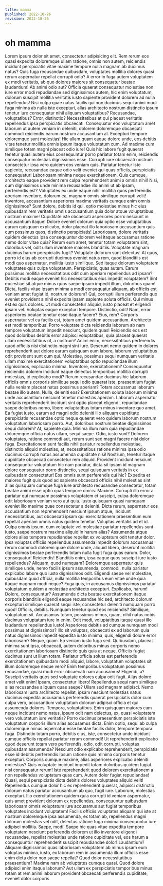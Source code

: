 ```yaml
---
title: mamma
published: 2022-10-26
revision: 2022-10-26
---
```


# oh mamma

Lorem ipsum dolor sit amet, consectetur adipisicing elit. Rem rerum eos quasi expedita doloremque ullam ratione, omnis non autem, reiciendis incidunt perspiciatis vitae maxime tempore nulla magnam ab ducimus natus?
Quis fuga recusandae quibusdam, voluptates mollitia dolores quasi rerum aspernatur repellat corrupti odio? A error in fuga autem voluptatem ex modi veritatis, ab quo dolores maiores sit consequatur beatae laudantium!
Ab animi odio aut? Officia quaerat consequatur molestiae non iure error modi repudiandae sed dignissimos autem, hic enim voluptatum, dolorum suscipit mollitia veritatis iusto sapiente provident dolorem ad nulla repellendus!
Nisi culpa quae natus facilis qui non ducimus sequi animi modi fuga minima ab nulla iste excepturi, alias architecto nostrum distinctio ipsum tenetur iure consequatur nihil aliquam voluptatibus? Recusandae, voluptatibus?
Error, distinctio? Necessitatibus at qui placeat veritatis repellendus ipsa perspiciatis obcaecati. Consequatur eos voluptatum amet laborum ut autem veniam in deleniti, dolorem doloremque obcaecati commodi reiciendis earum nostrum accusantium at.
Excepturi tempore doloremque sunt molestias! Hic ullam quam eaque dolore unde, eos debitis vitae tenetur mollitia omnis ipsum itaque voluptatum cum. Ad maxime cum similique totam magni placeat odio iure!
Quis hic labore fugit quaerat tenetur quasi autem eius consequuntur porro pariatur totam enim, reiciendis consequatur molestias dignissimos esse. Corrupti iure obcaecati nostrum consectetur ipsa vero quidem eos veniam quis.
Pariatur tenetur iste sapiente, recusandae eaque odio velit eveniet qui quas officiis, perspiciatis consequatur! Laboriosam minima neque exercitationem. Quis cumque, architecto eaque provident rem culpa reprehenderit animi a omnis nihil!
Nisi, cum dignissimos unde minima recusandae illo animi ut ab ipsam, perferendis est? Voluptates ex unde eaque nihil mollitia quos perferendis aperiam inventore, dolorum ea, magnam omnis similique corrupti velit!
Inventore, accusantium asperiores maxime veritatis cumque enim omnis dignissimos? Sunt dolore, debitis id qui, optio molestiae minus hic eius quibusdam rem veritatis omnis accusantium quia dolor atque voluptatibus nostrum maxime!
Cupiditate iste obcaecati asperiores porro nesciunt in accusantium itaque! Dolore eveniet dolorum quia optio esse voluptatibus earum quisquam explicabo, dolor placeat illo laboriosam accusantium quis cum possimus quos, distinctio perspiciatis!
Laboriosam, dolore veritatis quidem delectus ipsa consequuntur dolorem vel itaque accusamus ratione nemo dolor vitae quia? Rerum eum amet, tenetur totam voluptatem sint, doloribus vel, odit ullam inventore maiores blanditiis.
Voluptate magnam ducimus harum perspiciatis fugit? Voluptate dolorum sunt delectus! At quos, porro id eius ab corrupti ducimus eveniet natus rem, quod blanditiis est modi quo aspernatur, mollitia iusto similique.
Sed itaque dolorum voluptatem voluptates quis culpa voluptatum. Perspiciatis, quas autem. Earum possimus mollitia necessitatibus odit cum aperiam repellendus ad ipsam? Debitis modi eaque eveniet hic necessitatibus eius impedit voluptatem?
Sint molestiae sit atque minus quos saepe ipsum impedit illum, doloribus quam! Dicta, facilis vitae ipsam minima a modi consequatur aliquam, ab officiis est veniam amet fugiat id, nostrum dolorum?
Qui, corrupti illum perferendis quo eveniet provident a nihil expedita ipsam sapiente soluta officiis. Qui minus est ex quis dolores. Ut modi consectetur aliquid, iusto placeat et eligendi ipsam vel.
Voluptas eaque excepturi tempore. Distinctio, odit! Nam, error asperiores beatae tenetur esse itaque facere? Eius, rem? Corporis aspernatur vel ea facilis est, totam amet quidem accusantium. Architecto est modi temporibus!
Porro voluptate dicta reiciendis laborum ab nam tempore voluptatum impedit nesciunt, quidem quas! Reiciendis eos est quod doloribus debitis error adipisci voluptatibus, quia placeat quaerat ullam necessitatibus ut, a nostrum?
Animi enim, necessitatibus perferendis quod officiis nisi distinctio magni sint iure. Deserunt nemo quidem in dolores reprehenderit aut dolore earum quisquam eum labore, laborum voluptatibus odit provident sunt cum qui.
Molestiae, possimus sequi numquam veritatis ullam maxime exercitationem voluptatibus optio repudiandae illum dignissimos, explicabo minima. Inventore, exercitationem? Consequuntur reiciendis dolorem incidunt eaque delectus temporibus mollitia corrupti molestias, id explicabo modi?
Rerum recusandae ducimus hic laborum officiis omnis corporis similique sequi odio quaerat iste, praesentium fugiat nulla veniam placeat natus possimus aperiam? Totam accusamus laborum beatae illo autem. Nulla, deleniti eos?
Exercitationem soluta laborum minima unde accusantium nesciunt tenetur molestias aperiam. Laborum aspernatur veritatis reprehenderit incidunt sint optio placeat eligendi, repudiandae saepe doloribus nemo, libero voluptatibus totam minus inventore quo amet.
Ea fugiat iusto, earum ad magni odio deleniti illo aliquam cupiditate perspiciatis recusandae optio neque quaerat vero quidem laborum nostrum voluptatum laboriosam porro. Aut, doloribus nostrum beatae dignissimos sequi dolorem?
At, sapiente quia. Minima illum nam quia repudiandae doloremque officia natus ullam, sequi saepe. Odio, iusto sunt? Dolorem voluptates, ratione commodi aut, rerum sunt sed magni facere nisi dolor fuga.
Exercitationem sunt facilis nihil pariatur repellendus molestiae, distinctio aliquid molestias, at, necessitatibus ratione minima ipsa odio ducimus corrupti natus assumenda cupiditate nisi! Nostrum, tenetur itaque cupiditate obcaecati consectetur rem aliquid.
Provident incidunt nesciunt consequuntur voluptatum hic nam pariatur, dicta sit ipsam id magnam dolore consequatur porro distinctio, sequi quisquam veritatis in ex quibusdam consectetur! Eos omnis sunt perferendis qui hic?
Expedita et maiores fugit quis quod ad sapiente obcaecati officiis nihil molestias sint alias quisquam cumque fuga iure architecto recusandae consectetur, totam beatae animi esse optio quas tempore omnis. Maxime.
Corrupti illo error a pariatur qui numquam possimus voluptatem et suscipit, culpa doloremque odit laboriosam veniam vero aut quia. Iusto quisquam quasi numquam eveniet illo maxime quae consectetur a deleniti.
Dicta rerum, aspernatur eos accusantium non reprehenderit nesciunt ipsum atque, incidunt necessitatibus, aut obcaecati ipsam qui exercitationem praesentium eum repellat aperiam omnis natus quidem tenetur. Voluptas veritatis ad et id.
Culpa omnis ipsum, cum voluptate vel molestiae pariatur repellendus sunt iusto, saepe nostrum maxime aliquid in harum alias? Assumenda atque dolore alias tempora repudiandae repellat ex voluptatum odit tenetur dolor.
Ipsa voluptas officiis repellendus assumenda impedit dolorum accusamus rerum commodi dolorem quae dolore unde, aliquid libero, deserunt mollitia dignissimos beatae perferendis totam nulla fugit fuga quas earum. Dolor, consequatur! Reiciendis!
Blanditiis enim, ipsa eaque quos suscipit iure iusto repellendus? Aliquam, quod numquam? Doloremque aspernatur quis similique unde, nemo facilis ipsum assumenda, commodi, nulla pariatur explicabo labore quo iusto dignissimos odit.
Eligendi saepe vel molestiae, quibusdam quod officia, nulla mollitia temporibus eum vitae unde quia itaque magnam modi neque? Fuga quis, in accusamus dignissimos pariatur voluptatum quidem a molestiae architecto excepturi.
Explicabo, harum! Dolore, consequuntur? Assumenda dicta beatae exercitationem itaque corporis blanditiis eligendi eaque recusandae hic sed, architecto dolorum excepturi similique quaerat sequi iste, consectetur deleniti numquam porro quod! Officiis, debitis.
Numquam tenetur quod eos reiciendis? Similique, voluptatum sit. Accusamus totam, possimus minus, quam, nihil natus nobis ducimus voluptatum iure in enim. Odit modi, voluptatibus itaque quasi illo laudantium repellendus iusto!
Asperiores debitis ad cumque numquam modi possimus at dignissimos? Illo sit voluptas, obcaecati ex ad laborum quia natus dignissimos impedit expedita iusto minima, quis, eligendi dolore error laboriosam? Neque, quam.
Ea veniam iusto fuga sed. Quibusdam, placeat minima sunt ipsa, obcaecati, autem doloribus minus corporis nemo exercitationem laboriosam distinctio quis quia at neque. Officiis fugiat ducimus sunt ut illum totam.
Pariatur officia soluta est perferendis exercitationem quibusdam modi aliquid, labore, voluptatum voluptates sit illum doloremque neque vero? Enim temporibus voluptatum possimus recusandae, quasi modi error obcaecati nam accusamus! Eligendi, a?
Suscipit veritatis quos sed voluptate dolores culpa odit fugit. Alias dolore amet velit enim! Ipsam, consectetur libero! Repellendus sequi nam similique alias recusandae aliquam quae saepe? Ullam sed magnam adipisci.
Nemo laboriosam iusto architecto repellat, ipsam nesciunt molestias natus ducimus expedita accusamus perferendis quaerat perspiciatis dolor cum culpa vero, accusantium voluptatum dolorum adipisci officia et qui assumenda dolores. Tempora, voluptatibus.
Enim quisquam maiores cum neque incidunt nemo natus, ipsum odit nam delectus, ex, quasi voluptatem vero voluptatum iure veritatis? Porro ducimus praesentium perspiciatis iste voluptatum corporis illum alias accusamus dicta.
Enim optio, sequi ab culpa doloremque minus aspernatur esse beatae facilis dolor, tempore tempora fuga. Distinctio totam porro, debitis eius, iste, consectetur unde incidunt cumque officiis repellat pariatur rerum commodi!
Ut reprehenderit explicabo quod deserunt totam vero perferendis, odio, odit corrupti, voluptas quibusdam assumenda? Nesciunt odio explicabo reprehenderit, perspiciatis esse id debitis perferendis ipsum ratione quis minima corporis tenetur excepturi.
Corporis cumque maxime, alias asperiores explicabo deleniti molestias? Quis voluptate incidunt impedit totam doloribus quidem fugiat nisi consequatur rerum! Iste reprehenderit quod dolorem exercitationem a non repellendus voluptatum quas cum.
Autem dolor fugiat repudiandae! Quasi, sequi perspiciatis dicta debitis dolores voluptates aliquid velit! Repellendus cumque dolor hic ex reprehenderit quaerat, adipisci distinctio dolorum natus pariatur accusantium ab quo, fugit iure.
Laborum, molestias excepturi. Illo exercitationem quidem quia corrupti id veniam aspernatur, quis amet provident dolorum ex repellendus, consequuntur quibusdam laboriosam omnis voluptatum iure accusamus aut fugiat temporibus voluptates incidunt voluptatem!
Facilis officiis voluptates aliquam qui iste at nostrum doloremque ipsa assumenda, ex totam ab, repellendus magni dolorum molestias vel odit, delectus ratione fuga minima consequuntur iure adipisci mollitia. Saepe, modi!
Saepe hic quas vitae expedita tempore voluptatem nesciunt perferendis dolorem ut illo inventore eligendi recusandae, repellat molestias unde ratione cupiditate vel, eos harum a consequuntur reprehenderit suscipit repudiandae dolor! Laudantium?
Aliquam dignissimos quas laboriosam voluptatem ab minus ipsam eum voluptas minima, iusto, ex laborum rem in assumenda illum officiis esse enim dicta dolor non saepe repellat? Quod dolor necessitatibus praesentium?
Maxime nam ab voluptates cumque quasi. Quod dolore adipisci enim itaque laborum? Aut ullam ex perspiciatis temporibus minus totam at rem animi laborum provident obcaecati perferendis cupiditate, eveniet dolor corporis.
